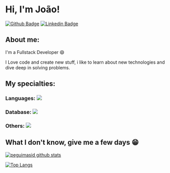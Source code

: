 
# Hi, I'm João!

[![Github Badge](https://img.shields.io/badge/-Github-000?style=flat-square&logo=Github&logoColor=white&link=https://github.com/gui-loko)](https://github.com/gui-loko)
[![Linkedin Badge](https://img.shields.io/badge/-LinkedIn-blue?style=flat-square&logo=Linkedin&logoColor=white&link=https://www.linkedin.com/in/guilhermo-masid-494677b8/)](https://www.linkedin.com/in/guilhermo-masid-494677b8/)

## About me:

I'm a Fullstack Developer :smile:

I Love code and create new stuff, i like to learn about new technologies and dive deep in solving problems.

## My specialties:

### Languages: <img src="https://img.shields.io/badge/Python-3776AB?&style=for-the-badge&logo=python&logoColor=white"/>


### Database: <img src ="https://img.shields.io/badge/postgres-%23316192.svg?&style=for-the-badge&logo=postgresql&logoColor=white"/>

### Others: <img src="https://img.shields.io/badge/docker%20-%230db7ed.svg?&style=for-the-badge&logo=docker&logoColor=white"/>

## What I don't know, give me a few days 😁

[![peguimasid github stats](https://github-readme-stats.vercel.app/api?username=gui-loko&show_icons=true&title_color=fff&icon_color=7159c1&text_color=f8f8f2&bg_color=171c24&count_private=true)](https://github.com/gui-loko)

[![Top Langs](https://github-readme-stats.vercel.app/api/top-langs/?username=diego3g&layout=compact&title_color=fff&text_color=f8f8f2&hide=java&bg_color=171c24)](https://github.com/gui-loko)
